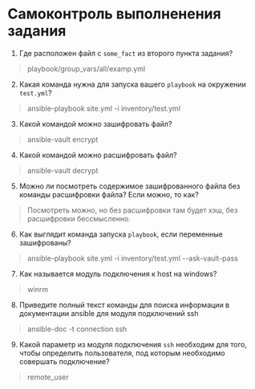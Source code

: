 # Самоконтроль выполненения задания

1. Где расположен файл с `some_fact` из второго пункта задания?
> playbook/group_vars/all/examp.yml
2. Какая команда нужна для запуска вашего `playbook` на окружении `test.yml`?
> ansible-playbook site.yml -i inventory/test.yml
3. Какой командой можно зашифровать файл?
> ansible-vault encrypt
4. Какой командой можно расшифровать файл?
> ansible-vault decrypt
5. Можно ли посмотреть содержимое зашифрованного файла без команды расшифровки файла? Если можно, то как?
> Посмотреть можно, но без расшифровки там будет хэш, без расшифровки бессмысленно.
6. Как выглядит команда запуска `playbook`, если переменные зашифрованы?
> ansible-playbook site.yml -i inventory/test.yml --ask-vault-pass
7. Как называется модуль подключения к host на windows?
> winrm
8. Приведите полный текст команды для поиска информации в документации ansible для модуля подключений ssh
> ansible-doc -t connection ssh
9. Какой параметр из модуля подключения `ssh` необходим для того, чтобы определить пользователя, под которым необходимо совершать подключение?
> remote_user
